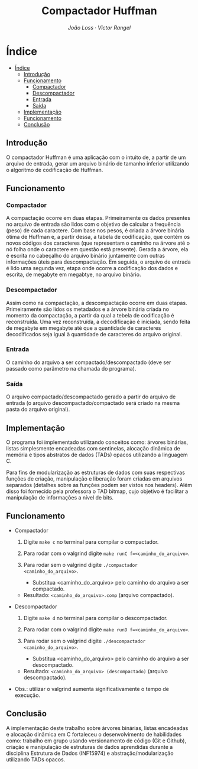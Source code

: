 <h1 align="center">
	Compactador Huffman
</h1>
<h6 align="center">
  João Loss
  ·
  Victor Rangel
</h6>

# Índice 
- [Índice](#índice)
	- [Introdução](#introdução)
	- [Funcionamento](#funcionamento)
		- [Compactador](#compactador)
		- [Descompactador](#descompactador)
		- [Entrada](#entrada)
		- [Saída](#saída)
	- [Implementação](#implementação)
	- [Funcionamento](#funcionamento-1)
	- [Conclusão](#conclusão)

## Introdução
O compactador Huffman é uma aplicação com o intuito de, a partir de um arquivo de entrada, gerar um arquivo binário de tamanho inferior utilizando o algoritmo de codificação de Huffman.

## Funcionamento

### Compactador
A compactação ocorre em duas etapas. Primeiramente os dados presentes no arquivo de entrada são lidos com o objetivo de calcular a frequência (peso) de cada caractere. Com base nos pesos, é criada a árvore binária ótima de Huffman e, a partir dessa, a tabela de codificação, que contém os novos códigos dos caracteres (que representam o caminho na árvore até o nó folha onde o caractere em questão está presente). Gerada a árvore, ela é escrita no cabeçalho do arquivo binário juntamente com outras informações úteis para descompactação. Em seguida, o arquivo de entrada é lido uma segunda vez, etapa onde ocorre a codificação dos dados e escrita, de megabyte em megabtye, no arquivo binário.

### Descompactador
Assim como na compactação, a descompactação ocorre em duas etapas. Primeiramente são lidos os metadados e a árvore binária criada no momento da compactação, a partir da qual a tebela de codificação é reconstruída. Uma vez reconstruída, a decodificação é iniciada, sendo feita de megabyte em megabyte até que a quantidade de caracteres decodificados seja igual à quantidade de caracteres do arquivo original.

### Entrada
O caminho do arquivo a ser compactado/descompactado (deve ser passado como parâmetro na chamada do programa).

### Saída
O arquivo compactado/descompactado gerado a partir do arquivo de entrada (o arquivo descompactado/compactado será criado na mesma pasta do arquivo original).

## Implementação

O programa foi implementado utilizando conceitos como: árvores binárias, listas simplesmente encadeadas com sentinelas, alocação dinâmica de
memória e tipos abstratos de dados (TADs) opacos utilizando a linguagem C.

Para fins de modularização as estruturas de dados com suas respectivas funções de criação, manipulação e liberação foram criadas em arquivos separados (detalhes sobre as funções podem ser vistos nos headers). Além disso foi fornecido pela professora o TAD bitmap, cujo objetivo é facilitar a manipulação de informações a nível de bits.

## Funcionamento
* Compactador
	1.  Digite `make c` no terminal para compilar o compactador.
	2.  Para rodar com o valgrind digite `make runC f=<caminho_do_arquivo>`.
	3.  Para rodar sem o valgrind digite `./compactador <caminho_do_arquivo>`.

		* Substitua <caminho_do_arquivo> pelo caminho do arquivo a ser compactado.

	* Resultado: `<caminho_do_arquivo>.comp` (arquivo compactado).

* Descompactador
	1.  Digite `make d` no terminal para compilar o descompactador.
	2.  Para rodar com o valgrind digite `make runD f=<caminho_do_arquivo>`.
	3.  Para rodar sem o valgrind digite `./descompactador <caminho_do_arquivo>`.
   
		* Substitua <caminho_do_arquivo> pelo caminho do arquivo a ser descompactado.

	* Resultado: `<caminho_do_arquivo> (descompactado)` (arquivo descompactado).
  
* Obs.: utilizar o valgrind aumenta significativamente o tempo de execução.

## Conclusão
A implementação deste trabalho sobre árvores binárias, listas encadeadas e alocação dinâmica em C fortaleceu o desenvolvimento de habilidades 
como: trabalho em grupo usando versionamento de código (Git e Github), criação e manipulação de estruturas de dados aprendidas durante a disciplina Estrutura de Dados (INF15974) e abstração/modularização utilizando TADs opacos.